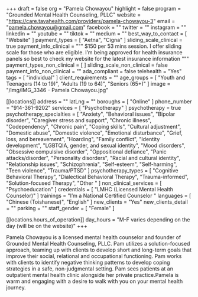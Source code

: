 +++
draft = false
org = "Pamela Chowayou"
highlight = false
program = "Grounded Mental Health Counseling, PLLC"
website = "https://care.tavahealth.com/providers/pamela-chowayou-3"
email = "pamela.chowayou@gmail.com"
facebook = ""
twitter = ""
instagram = ""
linkedin = ""
youtube = ""
tiktok = ""
medium = ""
best_way_to_contact = [ "Website" ]
payment_types = [ "Aetna", "Cigna" ]
sliding_scale_clinical = true
payment_info_clinical = """
$150 per 53 mins session. I offer sliding scale for those who are eligible. 
I’m being approved for health insurance panels so best to check my website for the latest insurance information """
payment_types_non_clinical = [ ]
sliding_scale_non_clinical = false
payment_info_non_clinical = ""
ada_compliant = false
telehealth = "Yes"
tags = [ "individual" ]
client_requirements = ""
age_groups = [
  "Youth and Teenagers (14 to 19)",
  "Adults (19 to 64)",
  "Seniors (65+)"
]
image = "/img/IMG_3346 - Pamela Chowayou.jpg"

[[locations]]
address = ""
latLng = ""
boroughs = [ "Online" ]
phone_number = "914-361-9202"
services = [ "Psychotherapy" ]
psychotherapy = true
psychotherapy_specialties = [
  "Anxiety",
  "Behavioral issues",
  "Bipolar disorder",
  "Caregiver stress and support",
  "Chronic illness",
  "Codependency",
  "Chronic pain",
  "Coping skills",
  "Cultural adjustment",
  "Domestic abuse",
  "Domestic violence",
  "Emotional disturbance",
  "Grief, loss, and bereavement",
  "Hoarding",
  "Family conflict",
  "Identity development",
  "LGBTQIA, gender, and sexual identity",
  "Mood disorders",
  "Obsessive compulsive disorder",
  "Oppositional defiance",
  "Panic attacks/disorder",
  "Personality disorders",
  "Racial and cultural identity",
  "Relationship issues",
  "Schizophrenia",
  "Self-esteem",
  "Self-harming",
  "Teen violence",
  "Trauma/PTSD"
]
psychotherapy_types = [
  "Cognitive Behavioral Therapy",
  "Dialectical Behavioral Therapy",
  "Trauma-informed",
  "Solution-focused Therapy",
  "Other "
]
non_clinical_services = [ "Psychoeducation" ]
credentials = [ "LMHC (Licensed Mental Health Counselor)" ]
trainings = "I’m a National Certified Counselor "
languages = [ "Chinese (Toishanese)", "English" ]
new_clients = "Yes"
new_clients_detail = ""
parking = ""
staff_gender = [ "Female" ]

  [[locations.hours_of_operation]]
  day_hours = "M-F varies depending on the day (will be on the website)"
+++

Pamela Chowayou is a licensed mental health counselor and founder of Grounded Mental Health Counseling, PLLC. Pam utilizes a solution-focused approach, teaming up with clients to develop short and long-term goals that improve their social, relational and occupational functioning. Pam works with clients to identify negative thinking patterns to develop coping strategies in a safe, non-judgmental setting. Pam sees patients at an outpatient mental health clinic alongside her private practice.Pamela is warm and engaging with a desire to walk with you on your mental health journey. 
